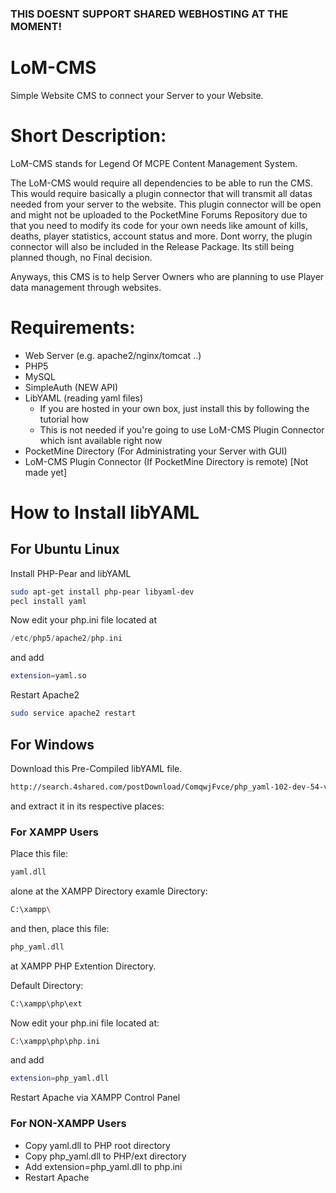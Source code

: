 ### THIS DOESNT SUPPORT SHARED WEBHOSTING AT THE MOMENT!

LoM-CMS
=========

Simple Website CMS to connect your Server to your Website.

Short Description:
==================
LoM-CMS stands for Legend Of MCPE Content Management System.

The LoM-CMS would require all dependencies to be able to run the CMS. This would require basically a plugin connector that will transmit all datas needed from your server to the website. This plugin connector will be open and might not be uploaded to the PocketMine Forums Repository due to that you need to modify its code for your own needs like amount of kills, deaths, player statistics, account status and more. Dont worry, the plugin connector will also be included in the Release Package. Its still being planned though, no Final decision.

Anyways, this CMS is to help Server Owners who are planning to use Player data management through websites.

# Requirements:
- Web Server (e.g. apache2/nginx/tomcat ..)
- PHP5
- MySQL
- SimpleAuth (NEW API)
- LibYAML (reading yaml files)
  - If you are hosted in your own box, just install this by following the tutorial how
  - This is not needed if you're going to use LoM-CMS Plugin Connector which isnt available right now
- PocketMine Directory (For Administrating your Server with GUI)
- LoM-CMS Plugin Connector (If PocketMine Directory is remote) [Not made yet]


# How to Install libYAML

## For Ubuntu Linux

Install PHP-Pear and libYAML
```bash
sudo apt-get install php-pear libyaml-dev
pecl install yaml
```

Now edit your php.ini file located at
```php
/etc/php5/apache2/php.ini
```
and add
```bash
extension=yaml.so
```
Restart Apache2

```bash
sudo service apache2 restart
```

## For Windows

Download this Pre-Compiled libYAML file.
```bash
http://search.4shared.com/postDownload/ComqwjFvce/php_yaml-102-dev-54-vc9-x86.html
```
and extract it in its respective places:
### For XAMPP Users
Place this file:
```bash
yaml.dll
```
alone at the XAMPP Directory
examle Directory:
```bash
C:\xampp\
```
and then, place this file:
```bash
php_yaml.dll
```
at XAMPP PHP Extention Directory.

Default Directory:
```bash
C:\xampp\php\ext
```
Now edit your php.ini file located at:
```php
C:\xampp\php\php.ini
```
and add
```bash
extension=php_yaml.dll
```
Restart Apache via XAMPP Control Panel

### For NON-XAMPP Users

- Copy yaml.dll to PHP root directory
- Copy php_yaml.dll to PHP/ext directory
- Add extension=php_yaml.dll to php.ini
- Restart Apache
